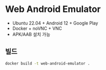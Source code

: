 # Web Android Emulator

- Ubuntu 22.04 + Android 12 + Google Play
- Docker + noVNC + VNC
- APK/AAB 설치 가능

## 빌드

```bash
docker build -t web-android-emulator .
